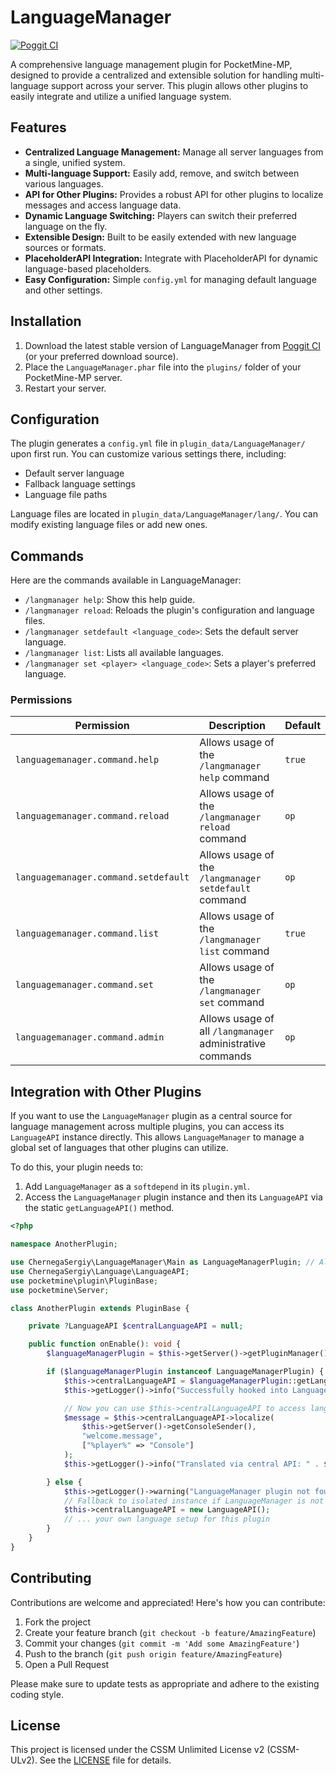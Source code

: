 # LanguageManager

[![Poggit CI](https://poggit.pmmp.io/ci.shield/newlandpe/LanguageManager/LanguageManager)](https://poggit.pmmp.io/ci/newlandpe/LanguageManager/LanguageManager)

A comprehensive language management plugin for PocketMine-MP, designed to provide a centralized and extensible solution for handling multi-language support across your server. This plugin allows other plugins to easily integrate and utilize a unified language system.

## Features

- **Centralized Language Management:** Manage all server languages from a single, unified system.
- **Multi-language Support:** Easily add, remove, and switch between various languages.
- **API for Other Plugins:** Provides a robust API for other plugins to localize messages and access language data.
- **Dynamic Language Switching:** Players can switch their preferred language on the fly.
- **Extensible Design:** Built to be easily extended with new language sources or formats.
- **PlaceholderAPI Integration:** Integrate with PlaceholderAPI for dynamic language-based placeholders.
- **Easy Configuration:** Simple `config.yml` for managing default language and other settings.

## Installation

1. Download the latest stable version of LanguageManager from [Poggit CI](https://poggit.pmmp.io/ci/newlandpe/LanguageManager/LanguageManager) (or your preferred download source).
2. Place the `LanguageManager.phar` file into the `plugins/` folder of your PocketMine-MP server.
3. Restart your server.

## Configuration

The plugin generates a `config.yml` file in `plugin_data/LanguageManager/` upon first run. You can customize various settings there, including:

- Default server language
- Fallback language settings
- Language file paths

Language files are located in `plugin_data/LanguageManager/lang/`. You can modify existing language files or add new ones.

## Commands

Here are the commands available in LanguageManager:

- `/langmanager help`: Show this help guide.
- `/langmanager reload`: Reloads the plugin's configuration and language files.
- `/langmanager setdefault <language_code>`: Sets the default server language.
- `/langmanager list`: Lists all available languages.
- `/langmanager set <player> <language_code>`: Sets a player's preferred language.

### Permissions

| Permission | Description | Default |
| --- | --- | --- |
| `languagemanager.command.help` | Allows usage of the `/langmanager help` command | `true` |
| `languagemanager.command.reload` | Allows usage of the `/langmanager reload` command | `op` |
| `languagemanager.command.setdefault` | Allows usage of the `/langmanager setdefault` command | `op` |
| `languagemanager.command.list` | Allows usage of the `/langmanager list` command | `true` |
| `languagemanager.command.set` | Allows usage of the `/langmanager set` command | `op` |
| `languagemanager.command.admin` | Allows usage of all `/langmanager` administrative commands | `op` |

## Integration with Other Plugins

If you want to use the `LanguageManager` plugin as a central source for language management across multiple plugins, you can access its `LanguageAPI` instance directly. This allows `LanguageManager` to manage a global set of languages that other plugins can utilize.

To do this, your plugin needs to:
1. Add `LanguageManager` as a `softdepend` in its `plugin.yml`.
2. Access the `LanguageManager` plugin instance and then its `LanguageAPI` via the static `getLanguageAPI()` method.

```php
<?php

namespace AnotherPlugin;

use ChernegaSergiy\LanguageManager\Main as LanguageManagerPlugin; // Alias the main class
use ChernegaSergiy\Language\LanguageAPI;
use pocketmine\plugin\PluginBase;
use pocketmine\Server;

class AnotherPlugin extends PluginBase {

    private ?LanguageAPI $centralLanguageAPI = null;

    public function onEnable(): void {
        $languageManagerPlugin = $this->getServer()->getPluginManager()->getPlugin("LanguageManager");

        if ($languageManagerPlugin instanceof LanguageManagerPlugin) {
            $this->centralLanguageAPI = $languageManagerPlugin::getLanguageAPI();
            $this->getLogger()->info("Successfully hooked into LanguageManager as central language provider.");

            // Now you can use $this->centralLanguageAPI to access languages managed by LanguageManager
            $message = $this->centralLanguageAPI->localize(
                $this->getServer()->getConsoleSender(),
                "welcome.message",
                ["%player%" => "Console"]
            );
            $this->getLogger()->info("Translated via central API: " . $message);

        } else {
            $this->getLogger()->warning("LanguageManager plugin not found or not enabled. Using isolated LanguageAPI instance.");
            // Fallback to isolated instance if LanguageManager is not available
            $this->centralLanguageAPI = new LanguageAPI();
            // ... your own language setup for this plugin
        }
    }
}
```

## Contributing

Contributions are welcome and appreciated! Here's how you can contribute:

1. Fork the project
2. Create your feature branch (`git checkout -b feature/AmazingFeature`)
3. Commit your changes (`git commit -m 'Add some AmazingFeature'`)
4. Push to the branch (`git push origin feature/AmazingFeature`)
5. Open a Pull Request

Please make sure to update tests as appropriate and adhere to the existing coding style.

## License

This project is licensed under the CSSM Unlimited License v2 (CSSM-ULv2). See the [LICENSE](LICENSE) file for details.
